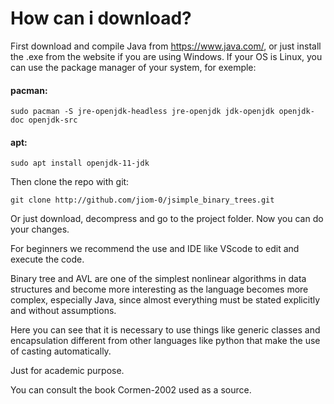 # How can i download?
First download and compile Java from https://www.java.com/, or just install the .exe from the website if you are using Windows.
If your OS is Linux, you can use the package manager of your system, for exemple:
#### pacman:
```
sudo pacman -S jre-openjdk-headless jre-openjdk jdk-openjdk openjdk-doc openjdk-src
```
#### apt:
```
sudo apt install openjdk-11-jdk
```

Then clone the repo with git: 
```ShellScript
git clone http://github.com/jiom-0/jsimple_binary_trees.git 
```

Or just download, decompress and go to the project folder. Now you can do your changes.

For beginners we recommend the use and IDE like VScode to edit and execute the code.

Binary tree and AVL are one of the simplest nonlinear algorithms in
data structures and become more interesting as the language becomes
more complex, especially Java, since almost everything must be stated
explicitly and without assumptions.

Here you can see that it is necessary to use things like generic classes 
and encapsulation different from other languages like python that make
the use of casting automatically.

Just for academic purpose.

You can consult the book Cormen-2002 used as a source.
